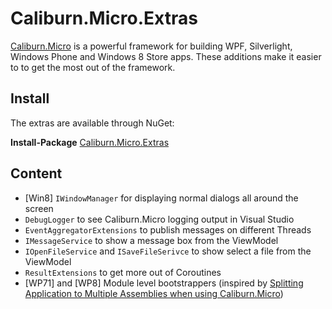 # Caliburn.Micro.Extras

[Caliburn.Micro](http://caliburnmicro.codeplex.com/) is a powerful framework for building WPF, Silverlight, Windows Phone and Windows 8 Store apps.
These additions make it easier to to get the most out of the framework.

## Install 
The extras are available through NuGet:

**Install-Package** [Caliburn.Micro.Extras](https://www.nuget.org/packages/Caliburn.Micro.Extras/)

## Content
* [Win8] `IWindowManager` for displaying normal dialogs all around the screen
* `DebugLogger` to see Caliburn.Micro logging output in Visual Studio
* `EventAggregatorExtensions` to publish messages on different Threads
* `IMessageService` to show a message box from the ViewModel
* `IOpenFileService` and `ISaveFileSerivce` to show select a file from the ViewModel
* `ResultExtensions` to get more out of Coroutines
* [WP71] and [WP8] Module level bootstrappers (inspired by [Splitting Application to Multiple Assemblies when using Caliburn.Micro](http://mikaelkoskinen.net/post/windows-phone-caliburn-micro-split-app-multiple-assemblies.aspx))
